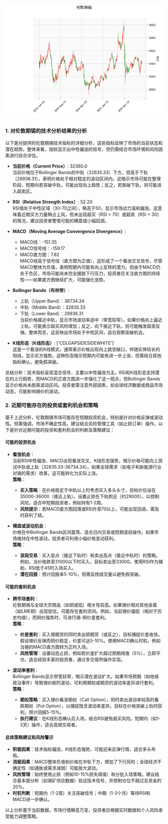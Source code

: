 ![图](stan.png)

### 1. 对伦敦期锡的技术分析结果的分析

以下是对提供的伦敦期锡技术指标的详细分析，这些指标反映了市场的当前状态和潜在趋势。整体来看，指标显示出中性偏涨的信号，但仍需结合市场环境和风险因素进行综合评估。

- **当前价格（Current Price）**: 32360.0  
  当前价格位于Bollinger Bands的中轨（32835.33）下方，但高于下轨（28936.31），表明价格处于相对稳定的波动区间内。这暗示市场可能在整理阶段，短期内若突破中轨，可能出现向上趋势；反之，若跌破下轨，则可能进入超卖区。

- **RSI（Relative Strength Index）**: 52.20  
  RSI值处于中性区域（30-70之间），略高于50，显示市场动力温和偏涨。这意味着近期买方力量稍占上风，但未出现超买（RSI > 70）或超卖（RSI < 30）的情况，建议投资者警惕可能的横盘或小幅回调。

- **MACD（Moving Average Convergence Divergence）**:  
  - MACD线：-151.35  
  - MACD信号线：-159.17  
  - MACD直方图：7.82  
  MACD线高于信号线（直方图为正值），这形成了一个看涨交叉信号，尽管MACD整体为负值，表明短期内可能有向上反转的潜力。但由于MACD仍处于负区，市场可能尚未完全摆脱下行压力，投资者应关注直方图的持续性——如果直方图继续扩大，可能强化涨势。

- **Bollinger Bands（布林带）**:  
  - 上轨（Upper Band）：36734.34  
  - 中轨（Middle Band）：32835.33  
  - 下轨（Lower Band）：28936.31  
  当前价格接近中轨，显示市场波动率适中（带宽较窄）。如果价格向上逼近上轨，可能表示超买风险增加；反之，向下接近下轨，则可能触发超卖反弹。整体而言，这反映出市场处于中性区间，适合观察突破机会。

- **K线形态（K线形态）**: ['CDLGAPSIDESIDEWHITE']  
  这是一个看涨的K线模式，通常表示价格出现向上跳空缺口，伴随实体较长的阳线，显示买方强势。这种形态暗示短期内可能有进一步上涨，但需结合其他指标确认，避免假突破。

总结分析：技术指标呈现混合信号，主要以中性偏涨为主。RSI和K线形态支持潜在的上行趋势，而MACD的正直方图进一步强化了这一观点，但Bollinger Bands显示价格尚未脱离波动区间。投资者需注意外部因素，如全球经济数据或商品市场动态，可能影响锡价的波动。

### 2. 近期可能存在的投资或套利机会和策略

基于上述分析，伦敦期锡市场可能存在短期投资机会，特别是针对价格反弹或波动性。但需强调，市场不确定性高，建议结合风险管理工具（如止损订单）操作。以下是针对近期可能的投资和套利机会的判断及策略建议：

#### **可能的投资机会**
- **看涨机会**：  
  当前RSI中性偏涨、MACD出现看涨交叉、K线形态强势，暗示价格可能向上测试中轨或上轨（32835.33-36734.34）。如果全球需求（如电子和新能源行业对锡的需求）改善，这可能转化为实际上涨。  
  **策略**：  
  - **买入策略**：在价格稳定于中轨以上时考虑买入多头头寸，目标价位设在35000-36000（接近上轨）。设置止损在下轨附近（约29000），以控制风险。适合中短期投资者，例如持有1-2周。  
  - **风险提示**：若MACD直方图回落或RSI升至70以上，可能出现回调，需及时获利了结。

- **横盘或波动机会**：  
  价格在中Bollinger Bands区间震荡，适合日内交易或短期波段操作。如果市场维持在中性波动，投资者可利用小幅价格变动获利。  
  **策略**：  
  - **波段交易**：买入低点（接近下轨时）和卖出高点（接近中轨时）的策略。例如，当价格跌至31000以下时买入，目标卖出至33000。使用RSI作为辅助，RSI低于45时入场买入。  
  - **潜在回报**：预计回报率5-10%，但需监控成交量以避免假突破。

#### **可能的套利机会**
- **跨市场套利**：  
  伦敦期锡与全球大宗商品（如铜或铝）相关性较高。如果锡价相对其他金属（如LME铜）出现低估，可能存在套利空间。例如，当前锡价偏低（相对于历史均值），而铜价强势时，可进行锡-铜价差套利。  
  **策略**：  
  - **价差套利**：买入锡期货的同时卖出铜期货（或反之），目标捕捉价差收敛。假设锡价反弹而铜价稳定，价差可达5-10%。使用MACD确认时机，例如当锡的MACD直方图转为正时入场。  
  - **风险管理**：设置动态止损，例如若价差扩大超过预期阈值（5%），立即平仓。适合经验丰富的投资者，通过多交易所操作实现。

- **波动率套利**：  
  Bollinger Bands显示带宽较窄，暗示潜在波动扩大。如果市场预期（如地缘政治事件）导致锡价剧烈波动，可利用期权或期货的波动率差异进行套利。  
  **策略**：  
  - **期权策略**：买入锡价看涨期权（Call Option），同时卖出波动率较高的看跌期权（Put Option），以捕捉隐含波动率差异。目标在价格突破上轨时获利，预计回报5-15%。  
  - **执行建议**：在K线形态确认后入场，结合RSI避免超买风险。短期内（如1-3天）操作，适合高频交易者。

#### **总体策略建议和风险警示**
- **积极因素**：技术指标偏涨，K线形态强势，可能迎来反弹行情，适合多头布局。  
- **消极因素**：MACD整体负值和价格在中轨下方，增加了下行风险；全球经济不确定性（如通胀或需求减弱）可能放大波动。  
- **风险管理**：始终使用止损（例如10-15%损失阈值）和分批入场策略。建议结合基本面分析（如锡矿供应数据）验证技术信号，并控制仓位不超过总资金的20%。  
- **时机判断**：短期内（1-2周）关注突破信号；中期（1-3个月）等待RSI和MACD进一步确认。

以上分析基于当前数据，市场行情瞬息万变，投资者应根据实时数据和个人风险承受能力调整策略。